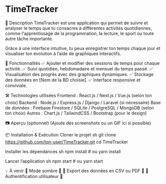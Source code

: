 # TimeTracker

📌 Description
TimeTracker est une application qui permet de suivre et analyser le temps que tu consacres à différentes activités quotidiennes, comme l'apprentissage de la programmation, la lecture, le sport ou toute autre tâche importante.

Grâce à une interface intuitive, tu peux enregistrer ton temps chaque jour et visualiser ton évolution à l’aide de graphiques interactifs.

🚀 Fonctionnalités
  ✅ Ajouter et modifier des sessions de temps pour chaque activité.
  ✅ Suivi quotidien, hebdomadaire et mensuel du temps passé.
  ✅ Visualisation des progrès avec des graphiques dynamiques.
  ✅ Stockage des données en [Nom de la BD choisie].
  ✅ Interface responsive et conviviale.

🛠️ Technologies utilisées
  Frontend : React.js / Next.js / Vue.js (selon ton choix)
  Backend : Node.js / Express.js / Django / Laravel (si nécessaire)
  Base de données : Firebase Firestore / SQLite / PostgreSQL / MongoDB (selon ton choix)
  Autres : Chart.js / TailwindCSS / Bootstrap (pour le design)

  📷 Aperçu (optionnel)
  (Ajoute des screenshots ou un GIF ici si possible)

📦 Installation & Exécution
Cloner le projet
sh
  git clone https://github.com/ton-user/TimeTracker.git
  cd TimeTracker

Installer les dépendances
sh
  npm install  # ou yarn install

Lancer l’application
sh
  npm start  # ou yarn start


💡 À venir
🔹 Mode sombre 🌙
🔹 Export des données en CSV ou PDF 📄
🔹 Authentification utilisateur 🔐
